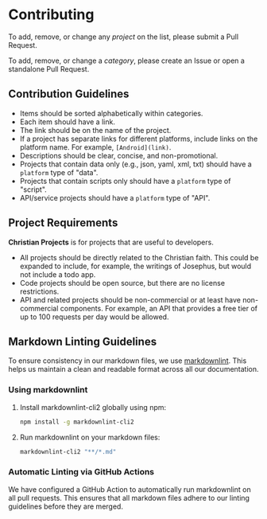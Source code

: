 # Contributing

To add, remove, or change any _project_ on the list, please submit a Pull Request.

To add, remove, or change a _category_, please create an Issue or open a standalone
Pull Request.

## Contribution Guidelines

- Items should be sorted alphabetically within categories.
- Each item should have a link.
- The link should be on the name of the project.
- If a project has separate links for different platforms, include links on the
  platform name. For example, `[Android](link)`.
- Descriptions should be clear, concise, and non-promotional.
- Projects that contain data only (e.g., json, yaml, xml, txt) should have a
  `platform` type of "data".
- Projects that contain scripts only should have a `platform` type of "script".
- API/service projects should have a `platform` type of "API".

## Project Requirements

**Christian Projects** is for projects that are useful to developers.

- All projects should be directly related to the Christian faith. This could be
  expanded to include, for example, the writings of Josephus, but would not include
  a todo app.
- Code projects should be open source, but there are no license restrictions.
- API and related projects should be non-commercial or at least have
  non-commercial components. For example, an API that provides a
  free tier of up to 100 requests per day would be allowed.

## Markdown Linting Guidelines

To ensure consistency in our markdown files, we use
[markdownlint](https://github.com/DavidAnson/markdownlint).
This helps us maintain a clean and readable format across all our documentation.

### Using markdownlint

1. Install markdownlint-cli2 globally using npm:

   ```sh
   npm install -g markdownlint-cli2
   ```

2. Run markdownlint on your markdown files:

   ```sh
   markdownlint-cli2 "**/*.md"
   ```

### Automatic Linting via GitHub Actions

We have configured a GitHub Action to automatically run markdownlint
on all pull requests. This ensures that all markdown files adhere
to our linting guidelines before they are merged.
